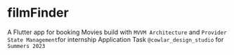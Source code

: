 # filmFinder

A Flutter app for booking Movies build with `MVVM Architecture` and `Provider State Management`for internship Application Task `@cowlar_design_studio` for `Summers 2023`

